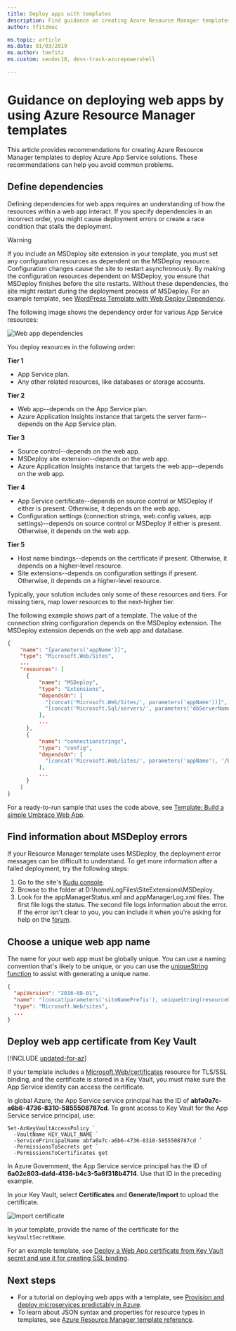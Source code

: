 ```yaml
---
title: Deploy apps with templates
description: Find guidance on creating Azure Resource Manager templates to provision and deploy App Service apps.
author: tfitzmac

ms.topic: article
ms.date: 01/03/2019
ms.author: tomfitz
ms.custom: seodec18, devx-track-azurepowershell

---
```

# Guidance on deploying web apps by using Azure Resource Manager templates

This article provides recommendations for creating Azure Resource Manager templates to deploy Azure App Service solutions. These recommendations can help you avoid common problems.

## Define dependencies

Defining dependencies for web apps requires an understanding of how the resources within a web app interact. If you specify dependencies in an incorrect order, you might cause deployment errors or create a race condition that stalls the deployment.

> [!WARNING]
> If you include an MSDeploy site extension in your template, you must set any configuration resources as dependent on the MSDeploy resource. Configuration changes cause the site to restart asynchronously. By making the configuration resources dependent on MSDeploy, you ensure that MSDeploy finishes before the site restarts. Without these dependencies, the site might restart during the deployment process of MSDeploy. For an example template, see [WordPress Template with Web Deploy Dependency](https://github.com/davidebbo/AzureWebsitesSamples/blob/master/ARMTemplates/WordpressTemplateWebDeployDependency.json).

The following image shows the dependency order for various App Service resources:

![Web app dependencies](media/web-sites-rm-template-guidance/web-dependencies.png)

You deploy resources in the following order:

**Tier 1**
* App Service plan.
* Any other related resources, like databases or storage accounts.

**Tier 2**
* Web app--depends on the App Service plan.
* Azure Application Insights instance that targets the server farm--depends on the App Service plan.

**Tier 3**
* Source control--depends on the web app.
* MSDeploy site extension--depends on the web app.
* Azure Application Insights instance that targets the web app--depends on the web app.

**Tier 4**
* App Service certificate--depends on source control or MSDeploy if either is present. Otherwise, it depends on the web app.
* Configuration settings (connection strings, web.config values, app settings)--depends on source control or MSDeploy if either is present. Otherwise, it depends on the web app.

**Tier 5**
* Host name bindings--depends on the certificate if present. Otherwise, it depends on a higher-level resource.
* Site extensions--depends on configuration settings if present. Otherwise, it depends on a higher-level resource.

Typically, your solution includes only some of these resources and tiers. For missing tiers, map lower resources to the next-higher tier.

The following example shows part of a template. The value of the connection string configuration depends on the MSDeploy extension. The MSDeploy extension depends on the web app and database.

```json
{
    "name": "[parameters('appName')]",
    "type": "Microsoft.Web/Sites",
    ...
    "resources": [
      {
          "name": "MSDeploy",
          "type": "Extensions",
          "dependsOn": [
            "[concat('Microsoft.Web/Sites/', parameters('appName'))]",
            "[concat('Microsoft.Sql/servers/', parameters('dbServerName'), '/databases/', parameters('dbName'))]",
          ],
          ...
      },
      {
          "name": "connectionstrings",
          "type": "config",
          "dependsOn": [
            "[concat('Microsoft.Web/Sites/', parameters('appName'), '/Extensions/MSDeploy')]"
          ],
          ...
      }
    ]
}
```

For a ready-to-run sample that uses the code above, see [Template: Build a simple Umbraco Web App](https://github.com/Azure/azure-quickstart-templates/tree/master/application-workloads/umbraco/umbraco-webapp-simple).

## Find information about MSDeploy errors

If your Resource Manager template uses MSDeploy, the deployment error messages can be difficult to understand. To get more information after a failed deployment, try the following steps:

1. Go to the site's [Kudu console](https://github.com/projectkudu/kudu/wiki/Kudu-console).
2. Browse to the folder at D:\home\LogFiles\SiteExtensions\MSDeploy.
3. Look for the appManagerStatus.xml and appManagerLog.xml files. The first file logs the status. The second file logs information about the error. If the error isn't clear to you, you can include it when you're asking for help on the [forum](/answers/topics/azure-webapps.html).

## Choose a unique web app name

The name for your web app must be globally unique. You can use a naming convention that's likely to be unique, or you can use the [uniqueString function](../azure-resource-manager/templates/template-functions-string.md#uniquestring) to assist with generating a unique name.

```json
{
  "apiVersion": "2016-08-01",
  "name": "[concat(parameters('siteNamePrefix'), uniqueString(resourceGroup().id))]",
  "type": "Microsoft.Web/sites",
  ...
}
```

## Deploy web app certificate from Key Vault

[!INCLUDE [updated-for-az](../../includes/updated-for-az.md)]

If your template includes a [Microsoft.Web/certificates](/azure/templates/microsoft.web/certificates) resource for TLS/SSL binding, and the certificate is stored in a Key Vault, you must make sure the App Service identity can access the certificate.

In global Azure, the App Service service principal has the ID of **abfa0a7c-a6b6-4736-8310-5855508787cd**. To grant access to Key Vault for the App Service service principal, use:

```azurepowershell-interactive
Set-AzKeyVaultAccessPolicy `
  -VaultName KEY_VAULT_NAME `
  -ServicePrincipalName abfa0a7c-a6b6-4736-8310-5855508787cd `
  -PermissionsToSecrets get `
  -PermissionsToCertificates get
```

In Azure Government, the App Service service principal has the ID of **6a02c803-dafd-4136-b4c3-5a6f318b4714**. Use that ID in the preceding example.

In your Key Vault, select **Certificates** and **Generate/Import** to upload the certificate.

![Import certificate](media/web-sites-rm-template-guidance/import-certificate.png)

In your template, provide the name of the certificate for the `keyVaultSecretName`.

For an example template, see [Deploy a Web App certificate from Key Vault secret and use it for creating SSL binding](https://github.com/Azure/azure-quickstart-templates/tree/master/201-web-app-certificate-from-key-vault).

## Next steps

* For a tutorial on deploying web apps with a template, see [Provision and deploy microservices predictably in Azure](deploy-complex-application-predictably.md).
* To learn about JSON syntax and properties for resource types in templates, see [Azure Resource Manager template reference](/azure/templates/).
